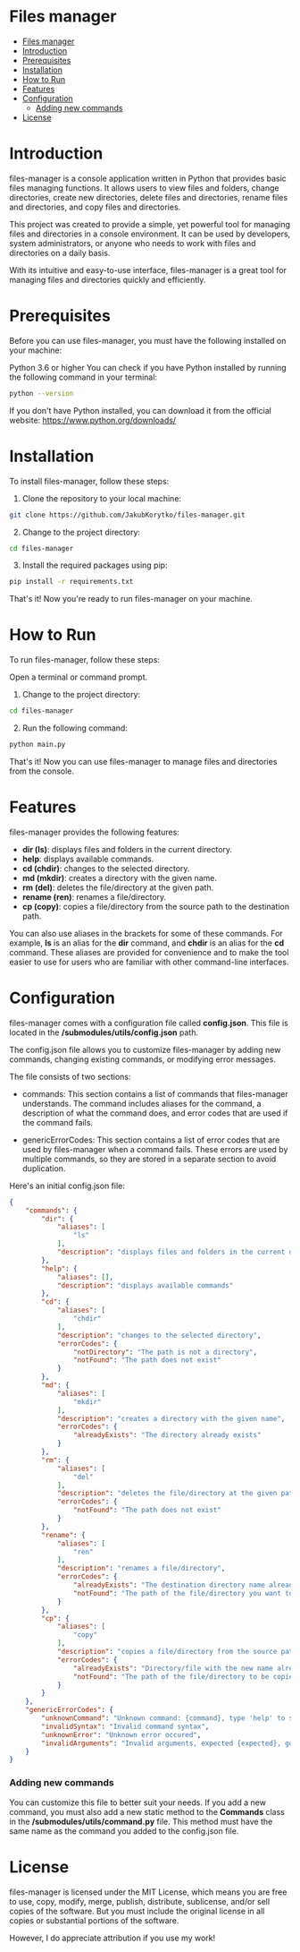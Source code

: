 # Files manager

- [Files manager](#files-manager)
- [Introduction](#introduction)
- [Prerequisites](#prerequisites)
- [Installation](#installation)
- [How to Run](#how-to-run)
- [Features](#features)
- [Configuration](#configuration)
    - [Adding new commands](#adding-new-commands)
- [License](#license)


# Introduction

files-manager is a console application written in Python that provides basic files managing functions. It allows users to view files and folders, change directories, create new directories, delete files and directories, rename files and directories, and copy files and directories.

This project was created to provide a simple, yet powerful tool for managing files and directories in a console environment. It can be used by developers, system administrators, or anyone who needs to work with files and directories on a daily basis.

With its intuitive and easy-to-use interface, files-manager is a great tool for managing files and directories quickly and efficiently.

# Prerequisites

Before you can use files-manager, you must have the following installed on your machine:

Python 3.6 or higher
You can check if you have Python installed by running the following command in your terminal:

```bash
python --version
```

If you don't have Python installed, you can download it from the official website: https://www.python.org/downloads/

# Installation

To install files-manager, follow these steps:

1. Clone the repository to your local machine:

```bash
git clone https://github.com/JakubKorytko/files-manager.git
```

2. Change to the project directory:

```bash
cd files-manager
```
3. Install the required packages using pip:

```bash
pip install -r requirements.txt
```

That's it! Now you're ready to run files-manager on your machine.

# How to Run
To run files-manager, follow these steps:

Open a terminal or command prompt.

1. Change to the project directory:

```bash
cd files-manager
```
2. Run the following command:

```bash
python main.py
```
That's it! Now you can use files-manager to manage files and directories from the console.

# Features
files-manager provides the following features:

- **dir (ls)**: displays files and folders in the current directory.
- **help**: displays available commands.
- **cd (chdir)**: changes to the selected directory.
- **md (mkdir)**: creates a directory with the given name.
- **rm (del)**: deletes the file/directory at the given path.
- **rename (ren)**: renames a file/directory.
- **cp (copy)**: copies a file/directory from the source path to the destination path.

You can also use aliases in the brackets for some of these commands. For example, **ls** is an alias for the **dir** command, and **chdir** is an alias for the **cd** command. These aliases are provided for convenience and to make the tool easier to use for users who are familiar with other command-line interfaces.

# Configuration

files-manager comes with a configuration file called **config.json**. This file is located in the **/submodules/utils/config.json** path.

The config.json file allows you to customize files-manager by adding new commands, changing existing commands, or modifying error messages.

The file consists of two sections:

- commands: This section contains a list of commands that files-manager understands. The command includes aliases for the command, a description of what the command does, and error codes that are used if the command fails.

- genericErrorCodes: This section contains a list of error codes that are used by files-manager when a command fails. These errors are used by multiple commands, so they are stored in a separate section to avoid duplication.

Here's an initial config.json file:

```json
{
    "commands": {
        "dir": {
            "aliases": [
                "ls"
            ],
            "description": "displays files and folders in the current directory"
        },
        "help": {
            "aliases": [],
            "description": "displays available commands"
        },
        "cd": {
            "aliases": [
                "chdir"
            ],
            "description": "changes to the selected directory",
            "errorCodes": {
                "notDirectory": "The path is not a directory",
                "notFound": "The path does not exist"
            }
        },
        "md": {
            "aliases": [
                "mkdir"
            ],
            "description": "creates a directory with the given name",
            "errorCodes": {
                "alreadyExists": "The directory already exists"
            }
        },
        "rm": {
            "aliases": [
                "del"
            ],
            "description": "deletes the file/directory at the given path",
            "errorCodes": {
                "notFound": "The path does not exist"
            }
        },
        "rename": {
            "aliases": [
                "ren"
            ],
            "description": "renames a file/directory",
            "errorCodes": {
                "alreadyExists": "The destination directory name already exists",
                "notFound": "The path of the file/directory you want to rename does not exist"
            }
        },
        "cp": {
            "aliases": [
                "copy"
            ],
            "description": "copies a file/directory from the source path to the destination path",
            "errorCodes": {
                "alreadyExists": "Directory/file with the new name already exists",
                "notFound": "The path of the file/directory to be copied does not exist"
            }
        }
    },
    "genericErrorCodes": {
        "unknownCommand": "Unknown command: {command}, type 'help' to see available commands",
        "invalidSyntax": "Invalid command syntax",
        "unknownError": "Unknown error occured",
        "invalidArguments": "Invalid arguments, expected {expected}, got {actual}"
    }
}
```

### Adding new commands

You can customize this file to better suit your needs. If you add a new command, you must also add a new static method to the **Commands** class in the **/submodules/utils/command.py** file. This method must have the same name as the command you added to the config.json file.

# License

files-manager is licensed under the MIT License, which means you are free to use, copy, modify, merge, publish, distribute, sublicense, and/or sell copies of the software. But you must include the original license in all copies or substantial portions of the software.

However, I do appreciate attribution if you use my work!